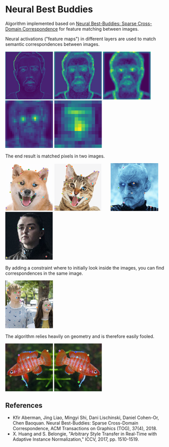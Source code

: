 # Neural Best Buddies
Algorithm implemented based on [Neural Best-Buddies: Sparse Cross-Domain Correspondence](https://arxiv.org/pdf/1805.04140.pdf) for feature matching between images.

Neural activations ("feature maps") in different layers are used to match semantic correspondences between images.

<img src="/examples/activation0.png" width="150"/> <img src="/examples/activation1.png" width="150"/> <img src="/examples/activation2.png" width="150"/> <img src="/examples/activation3.png" width="150"/> <img src="/examples/activation4.png" width="150"/>

The end result is matched pixels in two images.

<img src="/examples/dog.png" width="150"/> <img src="/examples/cat.png" width="150"/>  <img src="/examples/king.png" width="150"/> <img src="/examples/slayer.png" width="150"/>

By adding a constraint where to initially look inside the images, you can find correspondences in the same image.

<img src="/examples/double.png" width="150"/>

The algorithm relies heavily on geometry and is therefore easily fooled.

<img src="/examples/fish1.png" width="150"/> <img src="/examples/fish2.png" width="150"/>

## References
* Kfir Aberman, Jing Liao, Mingyi Shi, Dani Lischinski, Daniel Cohen-Or, Chen Baoquan. Neural Best-Buddies: Sparse Cross-Domain Correspondence, ACM Transactions on Graphics (TOG), 37(4), 2018.
* X. Huang and S. Belongie, "Arbitrary Style Transfer in Real-Time with Adaptive Instance Normalization," ICCV, 2017, pp. 1510-1519.
